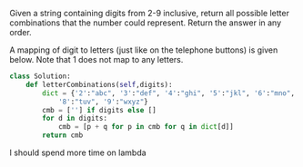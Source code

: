 Given a string containing digits from 2-9 inclusive, return all possible letter combinations that the number could represent. Return the answer in any order.

A mapping of digit to letters (just like on the telephone buttons) is given below. Note that 1 does not map to any letters.
```python
class Solution:
    def letterCombinations(self,digits):
        dict = {'2':"abc", '3':"def", '4':"ghi", '5':"jkl", '6':"mno", '7': "pqrs", 
            '8':"tuv", '9':"wxyz"}
        cmb = [''] if digits else []
        for d in digits:
            cmb = [p + q for p in cmb for q in dict[d]]
        return cmb
```

I should spend more time on lambda
